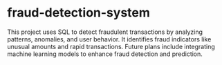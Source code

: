 # fraud-detection-system
This project uses SQL to detect fraudulent transactions by analyzing patterns, anomalies, and user behavior. It identifies fraud indicators like unusual amounts and rapid transactions. Future plans include integrating machine learning models to enhance fraud detection and prediction.
